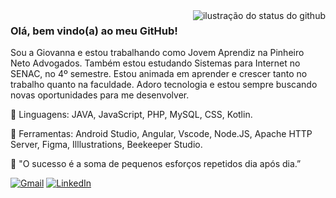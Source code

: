 <img align='right' src="https://github-readme-stats.vercel.app/api?username=GiovannaBona&show_icons=true&title_color=783c00&text_color=af552e&icon_color=783c00&bg_color=f8efd4&cache_seconds=26" alt="ilustração do status do github">

### Olá, bem vindo(a) ao meu GitHub!

<p align="left"> 
  Sou a Giovanna e estou trabalhando como Jovem Aprendiz na Pinheiro Neto Advogados. Também estou estudando Sistemas para Internet no SENAC, no 4º semestre. Estou animada em aprender e crescer tanto no trabalho quanto na faculdade. Adoro tecnologia e estou sempre buscando novas oportunidades para me desenvolver.
</p>

<p align="left">
  🦄 Linguagens: JAVA, JavaScript, PHP, MySQL, CSS, Kotlin.
</p>

<p align="left">
  💼 Ferramentas: Android Studio, Angular, Vscode, Node.JS, Apache HTTP Server, Figma, Illlustrations, Beekeeper Studio.
</p>

<p align="left">
  💌 "O sucesso é a soma de pequenos esforços repetidos dia após dia.”
</p>

<p align="left">
  <a href="#" title="Gmail">
  <img src="https://img.shields.io/badge/-Gmail-FF0000?style=flat-square&labelColor=FF0000&logo=gmail&logoColor=white&link=LINK-DO-SEU-GMAIL" alt="Gmail"/></a>
  <a href="#" title="LinkedIn">
  <img src="https://img.shields.io/badge/-Linkedin-0e76a8?style=flat-square&logo=Linkedin&logoColor=white&link=LINK-DO-SEU-LINKEDIN" alt="LinkedIn"/></a>
</p>

